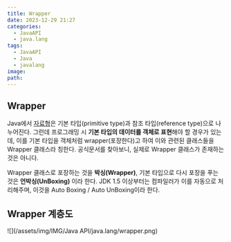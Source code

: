 ```yaml
---
title: Wrapper
date: 2023-12-29 21:27
categories:
  - JavaAPI
  - java.lang
tags:
  - JavaAPI
  - Java
  - javalang
image: 
path:
---
```


## Wrapper
Java에서 [자료형](https://sonjh919.github.io/posts/자료형)은 기본 타입(primitive type)과 참조 타입(reference type)으로 나누어진다. 그런데 프로그래밍 시 **기본 타입의 데이터를 객체로 표현**해야 할 경우가 있는데, 이를 기본 타입을 객체처럼 wrapper(포장한다)고 하여 이와 관련된 클래스들을 Wrapper 클래스라 칭한다. 공식문서를 찾아보니, 실제로 Wrapper 클래스가 존재하는 것은 아니다.

Wrapper 클래스로 포장하는 것을 **박싱(Wrapper)**, 기본 타입으로 다시 포장을 푸는 것은 **언박싱(UnBoxing)** 이라 한다. JDK 1.5 이상부터는 컴파일러가 이를 자동으로 처리해주며, 이것을 Auto Boxing / Auto UnBoxing이라 한다.
## Wrapper 계층도
![](/assets/img/IMG/Java API/java.lang/wrapper.png)
